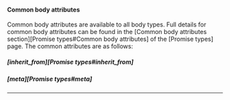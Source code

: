 #### Common body attributes

Common body attributes are available to all body types. Full details for common
body attributes can be found in the
[Common body attributes section][Promise types#Common body attributes]
of the [Promise types] page. The common attributes are as
follows:

##### [inherit_from][Promise types#inherit_from]

##### [meta][Promise types#meta]

<hr>
